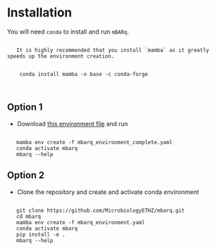 # Installation

You will need ``conda`` to install and run ``mBARq``.

```{important}
   
   It is highly recommended that you install `mamba` as it greatly speeds up the environment creation.
   
    
    conda install mamba -n base -c conda-forge
    
   
```

## Option 1


- Download [this environment file](mbarq_environment_complete.yaml) and run

```shell

   mamba env create -f mbarq_environment_complete.yaml
   conda activate mbarq
   mbarq --help
```

## Option 2

- Clone the repository and create and activate conda environment

```shell

   git clone https://github.com/MicrobiologyETHZ/mbarq.git
   cd mbarq
   mamba env create -f mbarq_environment.yaml
   conda activate mbarq
   pip install -e .
   mbarq --help

```


